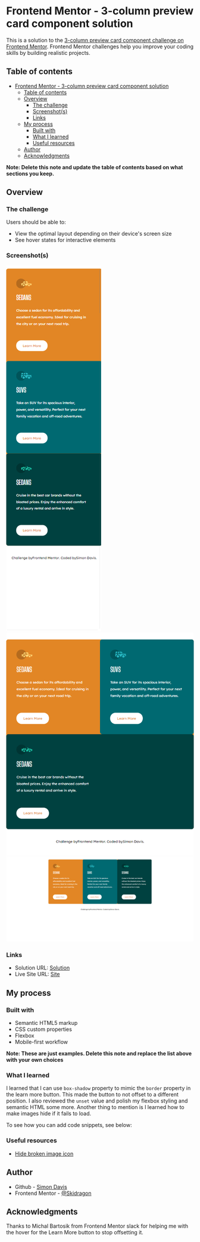 # Frontend Mentor - 3-column preview card component solution

This is a solution to the [3-column preview card component challenge on Frontend Mentor](https://www.frontendmentor.io/challenges/3column-preview-card-component-pH92eAR2-). Frontend Mentor challenges help you improve your coding skills by building realistic projects. 

## Table of contents

- [Frontend Mentor - 3-column preview card component solution](#frontend-mentor---3-column-preview-card-component-solution)
  - [Table of contents](#table-of-contents)
  - [Overview](#overview)
    - [The challenge](#the-challenge)
    - [Screenshot(s)](#screenshots)
    - [Links](#links)
  - [My process](#my-process)
    - [Built with](#built-with)
    - [What I learned](#what-i-learned)
    - [Useful resources](#useful-resources)
  - [Author](#author)
  - [Acknowledgments](#acknowledgments)

**Note: Delete this note and update the table of contents based on what sections you keep.**

## Overview

### The challenge

Users should be able to:

- View the optimal layout depending on their device's screen size
- See hover states for interactive elements

### Screenshot(s)

![Phone](/images/phone.png)
![Tablet](/images/tablet.png)
![Desktop](/images/desktop.png)

### Links

- Solution URL: [Solution](https://your-solution-url.com)
- Live Site URL: [Site](https://3-column-preview-card-component-main-jet.vercel.app)

## My process

### Built with

- Semantic HTML5 markup
- CSS custom properties
- Flexbox
- Mobile-first workflow

**Note: These are just examples. Delete this note and replace the list above with your own choices**

### What I learned

I learned that I can use `box-shadow` property to mimic the `border` property in the learn more button. This made the button to not offset to a different position. I also reviewed the `unset` value and polish my flexbox styling and semantic HTML some more. Another thing to mention is I learned how to make images hide if it fails to load.

To see how you can add code snippets, see below:

### Useful resources

- [Hide broken image icon](https://stackoverflow.com/questions/22051573/how-to-hide-image-broken-icon-using-only-css-html )


## Author

- Github - [Simon Davis](https://github.com/Skidragon)
- Frontend Mentor - [@Skidragon](https://www.frontendmentor.io/profile/Skidragon)

## Acknowledgments

Thanks to Michal Bartosik from Frontend Mentor slack for helping me with the hover for the Learn More button to stop offsetting it.
